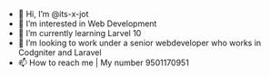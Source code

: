 - 👋 Hi, I’m @its-x-jot
- 👀 I’m interested in Web Development
- 🌱 I’m currently learning Larvel 10
- 💞️ I’m looking to work under a senior webdeveloper who works in Codgniter and Laravel
- 📫 How to reach me | My number 9501170951

<!---
its-x-jot/its-x-jot is a ✨ special ✨ repository because its `README.md` (this file) appears on your GitHub profile.
You can click the Preview link to take a look at your changes.
--->
